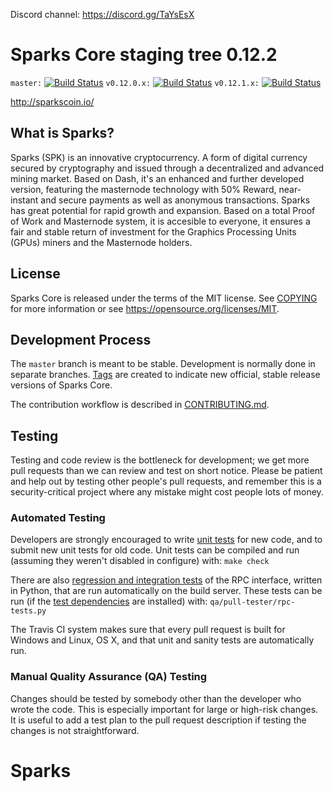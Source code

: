 Discord channel: https://discord.gg/TaYsEsX

Sparks Core staging tree 0.12.2
===============================

`master:` [![Build Status](https://travis-ci.org/Sparkscoin/Sparks.svg?branch=master)](https://travis-ci.org/Sparkscoin/Sparks) `v0.12.0.x:` [![Build Status](https://travis-ci.org/Sparkscoin/Sparks.svg?branch=v0.12.0.x)](https://travis-ci.org/Sparkscoin/Sparks/branches) `v0.12.1.x:` [![Build Status](https://travis-ci.org/Sparkscoin/Sparks.svg?branch=v0.12.1.x)](https://travis-ci.org/Sparkscoin/Sparks/branches)

http://sparkscoin.io/


What is Sparks?
----------------

Sparks (SPK) is an innovative cryptocurrency. A form of digital currency secured by cryptography and issued through a decentralized and advanced mining market. Based on Dash, it's an enhanced and further developed version, featuring the masternode technology with 50% Reward, near-instant and secure payments as well as anonymous transactions. Sparks has great potential for rapid growth and expansion. Based on a total Proof of Work and Masternode system, it is accesible to everyone, it ensures a fair and stable return of investment for the Graphics Processing Units (GPUs) miners and the Masternode holders.



License
-------

Sparks Core is released under the terms of the MIT license. See [COPYING](COPYING) for more
information or see https://opensource.org/licenses/MIT.

Development Process
-------------------

The `master` branch is meant to be stable. Development is normally done in separate branches.
[Tags](https://github.com/SparksReborn/sparkspay/tags) are created to indicate new official,
stable release versions of Sparks Core.

The contribution workflow is described in [CONTRIBUTING.md](CONTRIBUTING.md).

Testing
-------

Testing and code review is the bottleneck for development; we get more pull
requests than we can review and test on short notice. Please be patient and help out by testing
other people's pull requests, and remember this is a security-critical project where any mistake might cost people
lots of money.

### Automated Testing

Developers are strongly encouraged to write [unit tests](/doc/unit-tests.md) for new code, and to
submit new unit tests for old code. Unit tests can be compiled and run
(assuming they weren't disabled in configure) with: `make check`

There are also [regression and integration tests](/qa) of the RPC interface, written
in Python, that are run automatically on the build server.
These tests can be run (if the [test dependencies](/qa) are installed) with: `qa/pull-tester/rpc-tests.py`

The Travis CI system makes sure that every pull request is built for Windows
and Linux, OS X, and that unit and sanity tests are automatically run.

### Manual Quality Assurance (QA) Testing

Changes should be tested by somebody other than the developer who wrote the
code. This is especially important for large or high-risk changes. It is useful
to add a test plan to the pull request description if testing the changes is
not straightforward.

# Sparks

